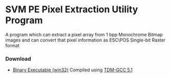 
<h1>
SVM PE Pixel Extraction Utility Program
</h1>
<p>
A program which can extract a pixel array from 1 bpp Monochrome Bitmap images and can convert that pixel information as ESC\POS Single-bit Raster format
</p>

<h3>Download</h3>
<ul>
<li>
<a href="https://github.com/AKD92/SVM-PE-Pixel-Extraction-Utility-Program/raw/master/bin/SVM_PE_UTIL.EXE">Binary Executable (win32)</a> Compiled using <a href="http://tdm-gcc.tdragon.net/about">TDM-GCC 5.1</a>
</li>
</ul>
